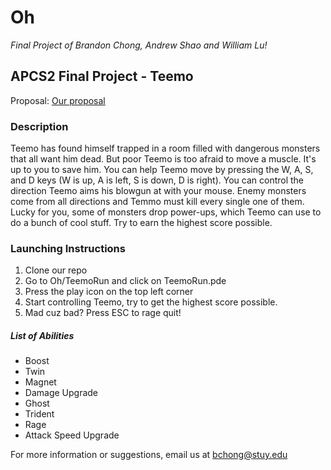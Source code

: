 # Oh
*Final Project of Brandon Chong, Andrew Shao and William Lu!*

## APCS2 Final Project - Teemo
Proposal: [Our proposal](./docs/proposal.pdf)

### Description
Teemo has found himself trapped in a room filled with dangerous monsters that all want him dead. But poor Teemo is too afraid to move a muscle. It's up to you to save him. You can help Teemo move by pressing the W, A, S, and D keys (W is up, A is left, S is down, D is right). You can control the direction Teemo aims his blowgun at with your mouse. Enemy monsters come from all directions and Temmo must kill every single one of them. Lucky for you, some of monsters drop power-ups, which Teemo can use to do a bunch of cool stuff. Try to earn the highest score possible.
  
### Launching Instructions
1. Clone our repo
2. Go to Oh/TeemoRun and click on TeemoRun.pde
3. Press the play icon on the top left corner
4. Start controlling Teemo, try to get the highest score possible.
5. Mad cuz bad? Press ESC to rage quit!

##### List of Abilities
- Boost 
- Twin
- Magnet
- Damage Upgrade
- Ghost
- Trident
- Rage
- Attack Speed Upgrade

For more information or suggestions, email us at bchong@stuy.edu
